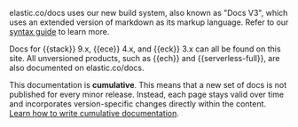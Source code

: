 elastic.co/docs uses our new build system, also known as "Docs V3", which uses an extended version of markdown as its markup language. Refer to our [syntax guide](../../syntax/index.md) to learn more.

Docs for {{stack}} 9.x, {{ece}} 4.x, and {{eck}} 3.x can all be found on this site. All unversioned products, such as {{ech}} and {{serverless-full}}, are also documented on elastic.co/docs.

This documentation is **cumulative**. This means that a new set of docs is not published for every minor release. Instead, each page stays valid over time and incorporates version-specific changes directly within the content. [Learn how to write cumulative documentation](../how-to/cumulative-docs/index.md).